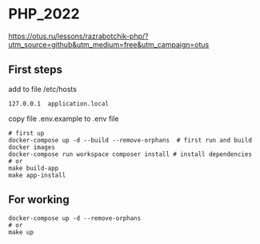 # PHP_2022

https://otus.ru/lessons/razrabotchik-php/?utm_source=github&utm_medium=free&utm_campaign=otus

## First steps
add to file /etc/hosts

```shell
127.0.0.1  application.local
```

copy file .env.example to .env file

```shell
# first up
docker-compose up -d --build --remove-orphans  # first run and build docker images
docker-compose run workspace composer install # install dependencies
# or 
make build-app
make app-install 
```

## For working
```shell
docker-compose up -d --remove-orphans
# or 
make up
```